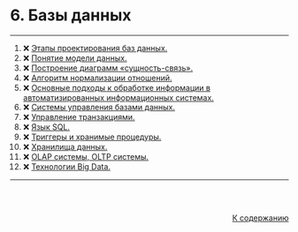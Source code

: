 #

<div id="md-top">
  <h1> 6. Базы данных </h1>
</div>

<hr/>
<ol>
  <li>❌ <a href="#1"> Этапы проектирования баз данных. </a></li>
  <li>❌ <a href="#2"> Понятие модели данных. </a></li>
  <li>❌ <a href="#3"> Построение диаграмм «сущность-связь». </a></li>
  <li>❌ <a href="#4"> Алгоритм нормализации отношений. </a></li>
  <li>❌ <a href="#5"> Основные подходы к обработке информации в автоматизированных информационных системах. </a></li>
  <li>❌ <a href="#6"> Системы управления базами данных. </a></li>
  <li>❌ <a href="#7"> Управление транзакциями. </a></li>
  <li>❌ <a href="#8"> Язык SQL. </a></li>
  <li>❌ <a href="#9"> Триггеры и хранимые процедуры. </a></li>
  <li>❌ <a href="#10"> Хранилища данных. </a></li>
  <li>❌ <a href="#11"> OLAP системы, OLTP системы. </a></li>
  <li>❌ <a href="#12"> Технологии Big Data. </a></li>
</ol>
<hr/>
<br />

##

<p align="right"><a href="#md-top">К содержанию</a></p>
